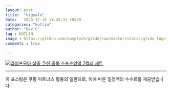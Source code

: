 ```yaml
---
layout: post
title:  "bigsale"
date:   2020-12-18 11:45:31 +0530
categories: "kotlin"
author: "Dev C"
tag : KOTLIN
image : https://github.com/bumptech/glide/raw/master/static/glide_logo.png
comments : true

---
```


[![라이프모아 삼중 쿠션 중목 스포츠양말 7켤레 세트](https://image6.coupangcdn.com/image/affiliate/banner/29bb57e1eaa62d64365104f7f07ed42b@2x.jpg)](https://link.coupang.com/a/c0kxC1)

---


이 포스팅은 쿠팡 파트너스 활동의 일환으로, 이에 따른 일정액의 수수료를 제공받습니다.

